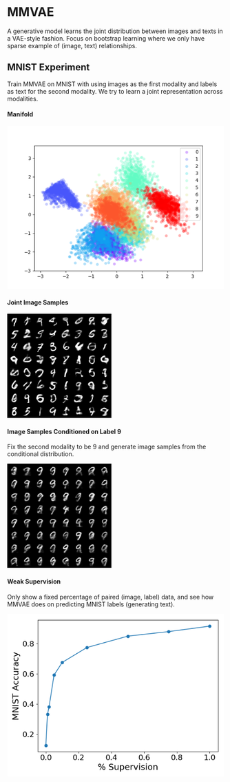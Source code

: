 # MMVAE

A generative model learns the joint distribution between images and texts in a VAE-style fashion. Focus on bootstrap learning where we only have sparse example of (image, text) relationships.

## MNIST Experiment

Train MMVAE on MNIST with using images as the first modality and labels as text for the second modality. We try to learn a joint representation across modalities.

#### Manifold
![embedding](./mnist/static/manifold.png)

#### Joint Image Samples 
![embedding](./mnist/static/sample_image.png)

#### Image Samples Conditioned on Label 9
Fix the second modality to be 9 and generate image samples from the conditional distribution.

![embedding](./mnist/static/sample_image_conditioned_9.png)

#### Weak Supervision
Only show a fixed percentage of paired (image, label) data, and see how MMVAE does on predicting MNIST labels (generating text). 

![embedding](./mnist/static/weak_supervision.png)
